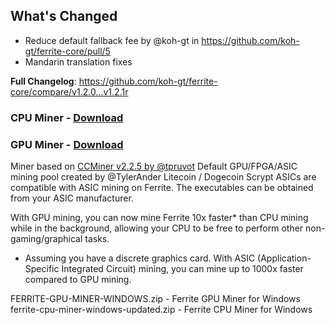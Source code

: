 ## What's Changed
* Reduce default fallback fee by @koh-gt in https://github.com/koh-gt/ferrite-core/pull/5
* Mandarin translation fixes

**Full Changelog**: https://github.com/koh-gt/ferrite-core/compare/v1.2.0...v1.2.1r

### CPU Miner - [Download](https://github.com/koh-gt/ferrite-core/releases/download/v1.2.1r/ferrite-cpu-miner.zip)
### GPU Miner - [Download](https://github.com/koh-gt/ferrite-core/releases/download/v1.2.1r/ferrite-cpu-miner.zip)

Miner based on [CCMiner v2.2.5 by @tpruvot](https://github.com/tpruvot/ccminer/releases/tag/2.2.5-tpruvot)
Default GPU/FPGA/ASIC mining pool created by @TylerAnder
Litecoin / Dogecoin Scrypt ASICs are compatible with ASIC mining on Ferrite. The executables can be obtained from your ASIC manufacturer.

With GPU mining, you can now mine Ferrite 10x faster* than CPU mining while in the background, allowing your CPU to be free to perform other non-gaming/graphical tasks. 
* Assuming you have a discrete graphics card.
With ASIC (Application-Specific Integrated Circuit) mining, you can mine up to 1000x faster compared to GPU mining.


FERRITE-GPU-MINER-WINDOWS.zip - Ferrite GPU Miner for Windows
ferrite-cpu-miner-windows-updated.zip - Ferrite CPU Miner for Windows

